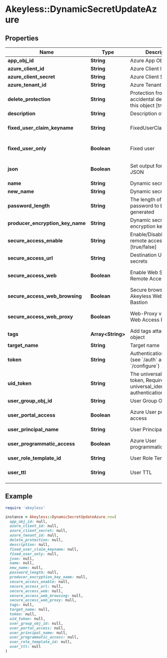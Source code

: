# Akeyless::DynamicSecretUpdateAzure

## Properties

| Name | Type | Description | Notes |
| ---- | ---- | ----------- | ----- |
| **app_obj_id** | **String** | Azure App Object Id | [optional] |
| **azure_client_id** | **String** | Azure Client ID | [optional] |
| **azure_client_secret** | **String** | Azure Client Secret | [optional] |
| **azure_tenant_id** | **String** | Azure Tenant ID | [optional] |
| **delete_protection** | **String** | Protection from accidental deletion of this object [true/false] | [optional] |
| **description** | **String** | Description of the object | [optional] |
| **fixed_user_claim_keyname** | **String** | FixedUserClaimKeyname | [optional][default to &#39;false&#39;] |
| **fixed_user_only** | **Boolean** | Fixed user | [optional][default to false] |
| **json** | **Boolean** | Set output format to JSON | [optional][default to false] |
| **name** | **String** | Dynamic secret name |  |
| **new_name** | **String** | Dynamic secret name | [optional] |
| **password_length** | **String** | The length of the password to be generated | [optional] |
| **producer_encryption_key_name** | **String** | Dynamic secret encryption key | [optional] |
| **secure_access_enable** | **String** | Enable/Disable secure remote access [true/false] | [optional] |
| **secure_access_url** | **String** | Destination URL to inject secrets | [optional] |
| **secure_access_web** | **Boolean** | Enable Web Secure Remote Access | [optional][default to true] |
| **secure_access_web_browsing** | **Boolean** | Secure browser via Akeyless Web Access Bastion | [optional][default to false] |
| **secure_access_web_proxy** | **Boolean** | Web-Proxy via Akeyless Web Access Bastion | [optional][default to false] |
| **tags** | **Array&lt;String&gt;** | Add tags attached to this object | [optional] |
| **target_name** | **String** | Target name | [optional] |
| **token** | **String** | Authentication token (see &#x60;/auth&#x60; and &#x60;/configure&#x60;) | [optional] |
| **uid_token** | **String** | The universal identity token, Required only for universal_identity authentication | [optional] |
| **user_group_obj_id** | **String** | User Group Object Id | [optional] |
| **user_portal_access** | **Boolean** | Azure User portal access | [optional][default to false] |
| **user_principal_name** | **String** | User Principal Name | [optional] |
| **user_programmatic_access** | **Boolean** | Azure User programmatic access | [optional][default to false] |
| **user_role_template_id** | **String** | User Role Template Id | [optional] |
| **user_ttl** | **String** | User TTL | [optional][default to &#39;60m&#39;] |

## Example

```ruby
require 'akeyless'

instance = Akeyless::DynamicSecretUpdateAzure.new(
  app_obj_id: null,
  azure_client_id: null,
  azure_client_secret: null,
  azure_tenant_id: null,
  delete_protection: null,
  description: null,
  fixed_user_claim_keyname: null,
  fixed_user_only: null,
  json: null,
  name: null,
  new_name: null,
  password_length: null,
  producer_encryption_key_name: null,
  secure_access_enable: null,
  secure_access_url: null,
  secure_access_web: null,
  secure_access_web_browsing: null,
  secure_access_web_proxy: null,
  tags: null,
  target_name: null,
  token: null,
  uid_token: null,
  user_group_obj_id: null,
  user_portal_access: null,
  user_principal_name: null,
  user_programmatic_access: null,
  user_role_template_id: null,
  user_ttl: null
)
```


